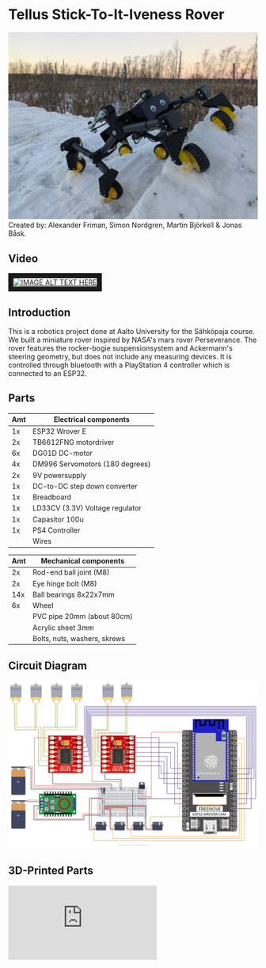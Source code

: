 # Tellus Stick-To-It-Iveness Rover
![Banner](https://github.com/alexanderfriman/mars-rover/blob/main/images/tellus_rover.jpg)
Created by: Alexander Friman, Simon Nordgren, Martin Björkell & Jonas Båsk.

## Video
<a href="http://www.youtube.com/watch?feature=player_embedded&v=wtrcZi1KN1w
" target="_blank"><img src="http://img.youtube.com/vi/wtrcZi1KN1w/0.jpg" 
alt="IMAGE ALT TEXT HERE" width="240" height="180" border="10" /></a>

## Introduction
This is a robotics project done at Aalto University for the Sähköpaja course. We built a miniature rover inspired by NASA's mars rover Perseverance. The rover features the rocker-bogie suspensionsystem and Ackermann's steering geometry, but does not include any measuring devices. It is controlled through bluetooth with a PlayStation 4 controller which is connected to an ESP32. 

## Parts
| Amt | Electrical components           |      
| --- | ------------------------------- |      
|  1x | ESP32 Wrover E                  |      
|  2x | TB6612FNG motordriver           |
|  6x | DG01D DC-motor                  |
|  4x | DM996 Servomotors (180 degrees) |
|  2x | 9V powersupply                  |
|  1x | DC-to-DC step down converter    |
|  1x | Breadboard                      |
|  1x | LD33CV (3.3V) Voltage regulator |
|  1x | Capasitor 100u                  |
|  1x | PS4 Controller                  |
|     | Wires                           |

| Amt | Mechanical components           |
| --- | ------------------------------- |
|  2x | Rod-end ball joint (M8)         |
|  2x | Eye hinge bolt (M8)             |
| 14x | Ball bearings 8x22x7mm          |
|  6x | Wheel                           |
|     | PVC pipe 20mm (about 80cm)      |
|     | Acrylic sheet 3mm               |
|     | Bolts, nuts, washers, skrews    |

## Circuit Diagram
![Banner](https://github.com/alexanderfriman/mars-rover/blob/main/images/Curcuit_Diagram.png)

## 3D-Printed Parts
![4x](https://github.com/alexanderfriman/mars-rover/blob/main/3D-parts/servo_backside.stl)







